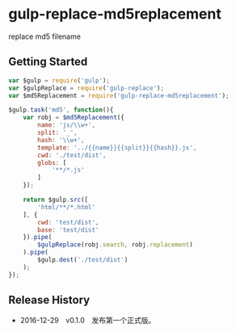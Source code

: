 # gulp-replace-md5replacement
replace md5 filename

## Getting Started

```js
var $gulp = require('gulp');
var $gulpReplace = require('gulp-replace');
var $md5Replacement = require('gulp-replace-md5replacement');

$gulp.task('md5', function(){
	var robj = $md5Replacement({
		name: 'js/\\w+',
		split: '_',
		hash: '\\w+',
		template: '../{{name}}{{split}}{{hash}}.js',
		cwd: './test/dist',
		globs: [
			'**/*.js'
		]
	});

	return $gulp.src([
		'html/**/*.html'
	], {
		cwd: 'test/dist',
		base: 'test/dist'
	}).pipe(
		$gulpReplace(robj.search, robj.replacement)
	).pipe(
		$gulp.dest('./test/dist')
	);
});
```

## Release History

 * 2016-12-29 v0.1.0 发布第一个正式版。

 